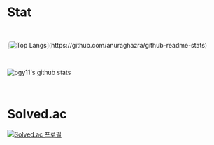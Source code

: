 <!--
**pgy11/pgy11** is a ✨ _special_ ✨ repository because its `README.md` (this file) appears on your GitHub profile.
-->

# Stat
<br/>

[![Top Langs](https://github-readme-stats.vercel.app/api/top-langs/?username=pgy11&layout=compact&hide=jupyter%20notebook,)](https://github.com/anuraghazra/github-readme-stats)

<br/>

![pgy11's github stats](https://github-readme-stats.vercel.app/api?username=pgy11&show_icons=true)

<br/>

# Solved.ac

[![Solved.ac
프로필](http://mazassumnida.wtf/api/v2/generate_badge?boj=algorithm_beginner)](https://solved.ac/algorithm_beginner)

<br/>
